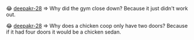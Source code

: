 😂 [deepakr-28](https://github.com/deepakr-28)  => Why did the gym close down? Because it just didn't work out. 

😂 [deepakr-28](https://github.com/deepakr-28)  => Why does a chicken coop only have two doors? Because if it had four doors it would be a chicken sedan. 

